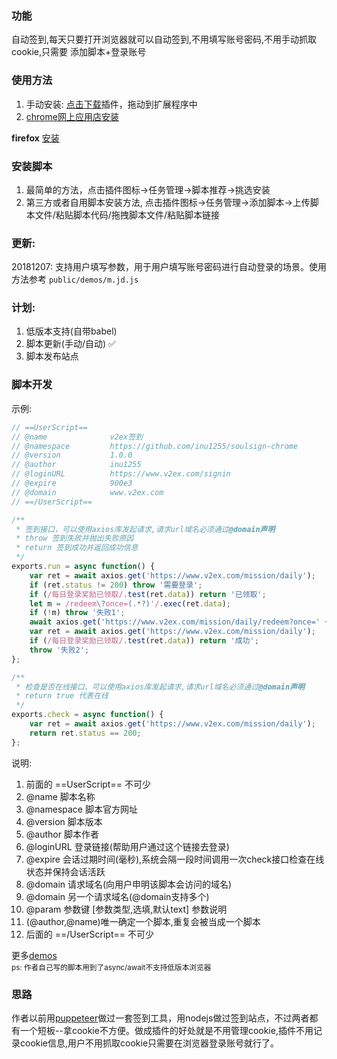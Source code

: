 ### 功能

自动签到,每天只要打开浏览器就可以自动签到,不用填写账号密码,不用手动抓取cookie,只需要 添加脚本+登录账号

### 使用方法

1. 手动安装: [点击下载](https://github.com/inu1255/soulsign-chrome/blob/master/build.crx)插件，拖动到扩展程序中
2. [chrome网上应用店安装](https://chrome.google.com/webstore/detail/%E9%AD%82%E7%AD%BE/llbielhggjekmfjikgkcaloghnibafdl?hl=zh-CN)

**firefox** [安装](https://addons.mozilla.org/zh-CN/firefox/addon/%E9%AD%82%E7%AD%BE/)

### 安装脚本

1. 最简单的方法，点击插件图标->任务管理->脚本推荐->挑选安装
2. 第三方或者自用脚本安装方法, 点击插件图标->任务管理->添加脚本->上传脚本文件/粘贴脚本代码/拖拽脚本文件/粘贴脚本链接

### 更新:

20181207: 支持用户填写参数，用于用户填写账号密码进行自动登录的场景。使用方法参考 `public/demos/m.jd.js`

### 计划:

1. 低版本支持(自带babel)
1. 脚本更新(手动/自动) ✅
1. 脚本发布站点

### 脚本开发

示例:
``` javascript
// ==UserScript==
// @name              v2ex签到
// @namespace         https://github.com/inu1255/soulsign-chrome
// @version           1.0.0
// @author            inu1255
// @loginURL          https://www.v2ex.com/signin
// @expire            900e3
// @domain            www.v2ex.com
// ==/UserScript==

/**
 * 签到接口，可以使用axios库发起请求,请求url域名必须通过@domain声明
 * throw 签到失败并抛出失败原因
 * return 签到成功并返回成功信息
 */
exports.run = async function() {
    var ret = await axios.get('https://www.v2ex.com/mission/daily');
    if (ret.status != 200) throw '需要登录';
    if (/每日登录奖励已领取/.test(ret.data)) return '已领取';
    let m = /redeem\?once=(.*?)'/.exec(ret.data);
    if (!m) throw '失败1';
    await axios.get('https://www.v2ex.com/mission/daily/redeem?once=' + m[1]);
    var ret = await axios.get('https://www.v2ex.com/mission/daily');
    if (/每日登录奖励已领取/.test(ret.data)) return '成功';
    throw '失败2';
};

/**
 * 检查是否在线接口，可以使用axios库发起请求,请求url域名必须通过@domain声明
 * return true 代表在线
 */
exports.check = async function() {
    var ret = await axios.get('https://www.v2ex.com/mission/daily');
    return ret.status == 200;
};
```

说明:
1. 前面的 ==UserScript== 不可少
1. @name              脚本名称  
1. @namespace         脚本官方网址
1. @version           脚本版本
1. @author            脚本作者
1. @loginURL          登录链接(帮助用户通过这个链接去登录)
1. @expire            会话过期时间(毫秒),系统会隔一段时间调用一次check接口检查在线状态并保持会话活跃
1. @domain            请求域名(向用户申明该脚本会访问的域名)
1. @domain            另一个请求域名(@domain支持多个)
1. @param             参数键 [参数类型,选填,默认text] 参数说明
1. (@author,@name)唯一确定一个脚本,重复会被当成一个脚本
1. 后面的 ==/UserScript== 不可少

更多[demos](https://github.com/inu1255/soulsign-chrome/tree/master/public/demos)  
<small>ps: 作者自己写的脚本用到了async/await不支持低版本浏览器</small>

### 思路

作者以前用[puppeteer](https://github.com/GoogleChrome/puppeteer#readme)做过一套签到工具，用nodejs做过签到站点，不过两者都有一个短板--拿cookie不方便。做成插件的好处就是不用管理cookie,插件不用记录cookie信息,用户不用抓取cookie只需要在浏览器登录账号就行了。

